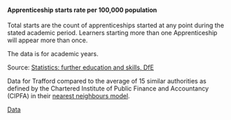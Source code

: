 #### Apprenticeship starts rate per 100,000 population

Total starts are the count of apprenticeships started at any point during the stated academic period. Learners starting more than one Apprenticeship will appear more than once.

The data is for academic years.

Source: <a href="https://www.gov.uk/government/collections/further-education-and-skills-statistical-first-release-sfr" target="_blank">Statistics: further education and skills, DfE</a>

Data for Trafford compared to the average of 15 similar authorities as defined by the Chartered Institute of Public Finance and Accountancy (CIPFA) in their <a href='https://www.cipfa.org/services/cipfastats/nearest-neighbour-model' target='_blank'>nearest neighbours model</a>.

<a href="https://www.trafforddatalab.io/trafford_themes/data/economy/apprenticeship_starts.csv" aria-label="Download the data" class="downloadButton" target="_blank" download>Data <span class="fas fa-download"></span></a>
